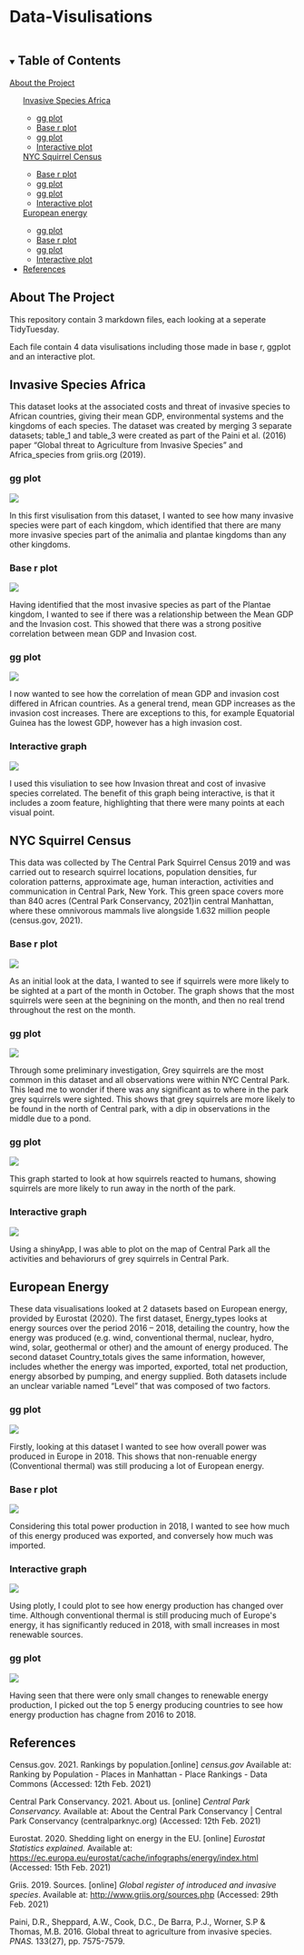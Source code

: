# Data-Visulisations

<!-- TABLE OF CONTENTS -->
<details open="open">
  <summary><h2 style="display: inline-block">Table of Contents</h2></summary>
        <a href="#About the project">About the Project</a>
      <ul>
      <a href="#Invasive Species Africa">Invasive Species Africa</a>
      <ul>
        <li><a href="#gg plot">gg plot</a></li>
        <li><a href="#Base r plot">Base r plot</a></li>
        <li><a href="#gg plot">gg plot</a></li>
         <li><a href="#Interactive graph">Interactive plot</a></li>
      </ul>
  <a href="#NYC Squirrel Census">NYC Squirrel Census</a>
      <ul>
        <li><a href="#Base r plot">Base r plot</a></li>
        <li><a href="#gg plot">gg plot</a></li>
        <li><a href="#gg plot">gg plot</a></li>
         <li><a href="#Interactive graph">Interactive plot</a></li>
  </ul>
   <a href="#European energy">European energy</a>
      <ul>
        <li><a href="#gg plot">gg plot</a></li>
        <li><a href="#Base r plot">Base r plot</a></li>
        <li><a href="#gg plot">gg plot</a></li>
        <li><a href="#Interactive graph">Interactive plot</a></li>
    </ul>
    <li><a href="#References">References</a></li>
  </ol>
</details>


<!-- ABOUT THE PROJECT -->
## About The Project
This repository contain 3 markdown files, each looking at a seperate TidyTuesday.

Each file contain 4 data visulisations including those made in base r, ggplot and an interactive plot.

<!-- INVASIVE SPECIES AFRICA -->
## Invasive Species Africa

This dataset looks at the associated costs and threat of invasive species to African countries, giving their mean GDP, environmental systems and the kingdoms of each species. The dataset was created by merging 3 separate datasets; table_1 and table_3 were created as part of the Paini et al. (2016) paper “Global threat to Agriculture from Invasive Species” and Africa_species from griis.org (2019).

### gg plot

![](invasive_species1.jpeg)

In this first visulisation from this dataset, I wanted to see how many invasive species were part of each kingdom, which identified that there are many more invasive species part of the animalia and plantae kingdoms than any other kingdoms.  

### Base r plot

![](invasive_species2.jpeg)

Having identified that the most invasive species as part of the Plantae kingdom, I wanted to see if there was a relationship between the Mean GDP and the Invasion cost. This showed that there was a strong positive correlation between mean GDP and Invasion cost.
### gg plot

![](invasive_species3.jpeg)

I now wanted to see how the correlation of mean GDP and invasion cost differed in African countries. As a general trend, mean GDP increases as the invasion cost increases. There are exceptions to this, for example Equatorial Guinea has the lowest GDP, however has a high invasion cost.

### Interactive graph


![](species3.png)

I used this visuliation to see how Invasion threat and cost of invasive species correlated. The benefit of this graph being interactive, is that it includes a zoom feature, highlighting that there were many points at each visual point.

<!-- NYC SQUIRREL CENSUS -->

## NYC Squirrel Census

This data was collected by The Central Park Squirrel Census 2019 and was carried out to research squirrel locations, population densities, fur coloration patterns, approximate age, human interaction, activities and communication in Central Park, New York. This green space covers more than 840 acres (Central Park Conservancy, 2021)in central Manhattan, where these omnivorous mammals live alongside 1.632 million people (census.gov, 2021).


### Base r plot

![](Squirrel1.jpeg)

As an initial look at the data, I wanted to see if squirrels were more likely to be sighted at a part of the month in October. The graph shows that the most squirrels were seen at the begnining on the month, and then no real trend throughout the rest on the month.

### gg plot

![](squirrels2.jpeg) 

Through some preliminary investigation, Grey squirrels are the most common in this dataset and all observations were within NYC Central Park. This lead me to wonder if there was any significant as to where in the park grey squirrels were sighted. This shows that grey squirrels are more likely to be found in the north of Central park, with a dip in observations in the middle due to a pond.

### gg plot

![](squirrels3.jpeg)

This graph started to look at how squirrels reacted to humans, showing squirrels are more likely to run away in the north of the park.

### Interactive graph

![](squirrel4.png)

Using a shinyApp, I was able to plot on the map of Central Park all the activities and behaviorurs of grey squirrels in Central Park.

<!-- EUROPEAN ENERGY -->

## European Energy

These data visualisations looked at 2 datasets based on European energy, provided by Eurostat (2020). The first dataset, Energy_types looks at energy sources over the period 2016 – 2018, detailing the country, how the energy was produced (e.g. wind, conventional thermal, nuclear, hydro, wind, solar, geothermal or other) and the amount of energy produced. The second dataset Country_totals gives the same information, however, includes whether the energy was imported, exported, total net production, energy absorbed by pumping, and energy supplied. Both datasets include an unclear variable named “Level” that was composed of two factors.

### gg plot

![](europe1.jpeg)

Firstly, looking at this dataset I wanted to see how overall power was produced in Europe in 2018. This shows that non-renuable energy (Conventional thermal) was still producing a lot of European energy.

### Base r plot

![](europe2.jpeg)

Considering this total power production in 2018, I wanted to see how much of this energy produced was exported, and conversely how much was imported.

### Interactive graph

![](europe5.png)

Using plotly, I could plot to see how energy production has changed over time. Although conventional thermal is still producing much of Europe's energy, it has significantly reduced in 2018, with small increases in most renewable sources.

### gg plot

![](europe3.jpeg)

Having seen that there were only small changes to renewable energy production, I picked out the top 5 energy producing countries to see how energy production has chagne from 2016 to 2018.


## References

Census.gov. 2021. Rankings by population.[online] *census.gov* Available at: Ranking by Population - Places in Manhattan - Place Rankings - Data Commons (Accessed: 12th Feb. 2021)

Central Park Conservancy. 2021. About us. [online] *Central Park Conservancy.* Available at: About the Central Park Conservancy | Central Park Conservancy (centralparknyc.org) (Accessed: 12th Feb. 2021)

Eurostat. 2020. Shedding light on energy in the EU. [online] *Eurostat Statistics explained.* Available at: https://ec.europa.eu/eurostat/cache/infographs/energy/index.html (Accessed: 15th Feb. 2021)

Griis. 2019. Sources. [online] *Global register of introduced and invasive species*. Available at: http://www.griis.org/sources.php (Accessed: 29th Feb. 2021)

Paini, D.R., Sheppard, A.W., Cook, D.C., De Barra, P.J., Worner, S.P & Thomas, M.B. 2016. Global threat to agriculture from invasive species. *PNAS.* 133(27), pp. 7575-7579.
